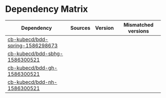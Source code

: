 # Dependency Matrix

Dependency | Sources | Version | Mismatched versions
---------- | ------- | ------- | -------------------
[cb-kubecd/bdd-spring-1586298673](https://github.com/cb-kubecd/bdd-spring-1586298673.git) |  | []() | 
[cb-kubecd/bdd-sbhg-1586300521](https://github.com/cb-kubecd/bdd-sbhg-1586300521.git) |  | []() | 
[cb-kubecd/bdd-gh-1586300521](https://github.com/cb-kubecd/bdd-gh-1586300521.git) |  | []() | 
[cb-kubecd/bdd-nh-1586300521](https://github.com/cb-kubecd/bdd-nh-1586300521.git) |  | []() | 
